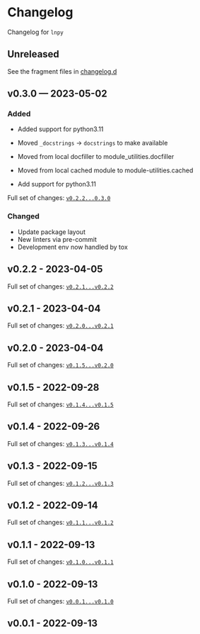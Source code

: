 # Changelog

Changelog for `lnpy`

## Unreleased

See the fragment files in [changelog.d](https://github.com/usnistgov/tmmc-lnpy)

<!-- scriv-insert-here -->

## v0.3.0 — 2023-05-02

### Added

- Added support for python3.11

- Moved `_docstrings` -> `docstrings` to make available
- Moved from local docfiller to module_utilities.docfiller
- Moved from local cached module to module-utilities.cached
- Add support for python3.11

Full set of changes:
[`v0.2.2...0.3.0`](https://github.com/usnistgov/tmmc-lnpy/compare/v0.2.2...0.3.0)

### Changed

- Update package layout
- New linters via pre-commit
- Development env now handled by tox

## v0.2.2 - 2023-04-05

Full set of changes:
[`v0.2.1...v0.2.2`](https://github.com/usnistgov/tmmc-lnpy/compare/v0.2.1...v0.2.2)

## v0.2.1 - 2023-04-04

Full set of changes:
[`v0.2.0...v0.2.1`](https://github.com/usnistgov/tmmc-lnpy/compare/v0.2.0...v0.2.1)

## v0.2.0 - 2023-04-04

Full set of changes:
[`v0.1.5...v0.2.0`](https://github.com/usnistgov/tmmc-lnpy/compare/v0.1.5...v0.2.0)

## v0.1.5 - 2022-09-28

Full set of changes:
[`v0.1.4...v0.1.5`](https://github.com/usnistgov/tmmc-lnpy/compare/v0.1.4...v0.1.5)

## v0.1.4 - 2022-09-26

Full set of changes:
[`v0.1.3...v0.1.4`](https://github.com/usnistgov/tmmc-lnpy/compare/v0.1.3...v0.1.4)

## v0.1.3 - 2022-09-15

Full set of changes:
[`v0.1.2...v0.1.3`](https://github.com/usnistgov/tmmc-lnpy/compare/v0.1.2...v0.1.3)

## v0.1.2 - 2022-09-14

Full set of changes:
[`v0.1.1...v0.1.2`](https://github.com/usnistgov/tmmc-lnpy/compare/v0.1.1...v0.1.2)

## v0.1.1 - 2022-09-13

Full set of changes:
[`v0.1.0...v0.1.1`](https://github.com/usnistgov/tmmc-lnpy/compare/v0.1.0...v0.1.1)

## v0.1.0 - 2022-09-13

Full set of changes:
[`v0.0.1...v0.1.0`](https://github.com/usnistgov/tmmc-lnpy/compare/v0.0.1...v0.1.0)

## v0.0.1 - 2022-09-13
